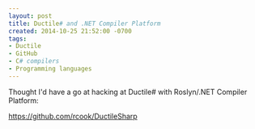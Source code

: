 ```yaml
---
layout: post
title: Ductile# and .NET Compiler Platform
created: 2014-10-25 21:52:00 -0700
tags:
- Ductile
- GitHub
- C# compilers
- Programming languages
---
```

Thought I'd have a go at hacking at Ductile# with Roslyn/.NET Compiler Platform:

https://github.com/rcook/DuctileSharp

